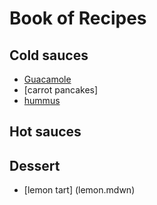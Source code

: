 # Book of Recipes

## Cold sauces
* [Guacamole](guacamole.md)
* [carrot pancakes]
* [hummus](hummus)

## Hot sauces

## Dessert
* [lemon tart] (lemon.mdwn)
